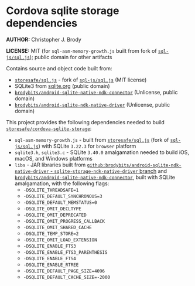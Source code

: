 # Cordova sqlite storage dependencies

**AUTHOR:** Christopher J. Brody

**LICENSE:** MIT (for `sql-asm-memory-growth.js` built from fork of [`sql-js/sql.js`](https://github.com/sql-js/sql.js)); public domain for other artifacts

Contains source and object code built from:
- [`storesafe/sql.js`](https://github.com/storesafe/sql.js) - fork of [`sql-js/sql.js`](https://github.com/sql-js/sql.js) (MIT license)
- SQLite3 from [sqlite.org](http://sqlite.org/) (public domain)
- [`brodybits/android-sqlite-native-ndk-connector`](https://github.com/brodybits/android-sqlite-native-ndk-connector) (Unlicense, public domain)
- [`brodybits/android-sqlite-ndk-native-driver`](https://github.com/brodybits/android-sqlite-ndk-native-driver) (Unlicense, public domain)

This project provides the following dependencies needed to build [`storesafe/cordova-sqlite-storage`](https://github.com/storesafe/cordova-sqlite-storage):
- `sql-asm-memory-growth.js` - built from [`storesafe/sql.js`](https://github.com/storesafe/sql.js) (fork of [`sql-js/sql.js`](https://github.com/sql-js/sql.js)) with SQLite `3.22.3` for `browser` platform
- `sqlite3.h`, `sqlite3.c` - SQLite `3.40.0` amalgamation needed to build iOS, macOS, and Windows platforms
- `libs` - JAR libraries built from [`github:brodybits/android-sqlite-ndk-native-driver` - `sqlite-storage-ndk-native-driver` branch](https://github.com/brodybits/android-sqlite-ndk-native-driver/tree/sqlite-storage-ndk-native-driver) and [`brodybits/android-sqlite-native-ndk-connector`](https://github.com/brodybits/android-sqlite-native-ndk-connector), built with SQLite amalgamation, with the following flags:
  - `-DSQLITE_THREADSAFE=1`
  - `-DSQLITE_DEFAULT_SYNCHRONOUS=3`
  - `-DSQLITE_DEFAULT_MEMSTATUS=0`
  - `-DSQLITE_OMIT_DECLTYPE`
  - `-DSQLITE_OMIT_DEPRECATED`
  - `-DSQLITE_OMIT_PROGRESS_CALLBACK`
  - `-DSQLITE_OMIT_SHARED_CACHE`
  - `-DSQLITE_TEMP_STORE=2`
  - `-DSQLITE_OMIT_LOAD_EXTENSION`
  - `-DSQLITE_ENABLE_FTS3`
  - `-DSQLITE_ENABLE_FTS3_PARENTHESIS`
  - `-DSQLITE_ENABLE_FTS4`
  - `-DSQLITE_ENABLE_RTREE`
  - `-DSQLITE_DEFAULT_PAGE_SIZE=4096`
  - `-DSQLITE_DEFAULT_CACHE_SIZE=-2000`
